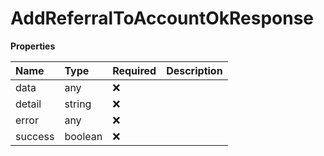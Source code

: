 # AddReferralToAccountOkResponse

**Properties**

| Name    | Type    | Required | Description |
| :------ | :------ | :------- | :---------- |
| data    | any     | ❌       |             |
| detail  | string  | ❌       |             |
| error   | any     | ❌       |             |
| success | boolean | ❌       |             |

